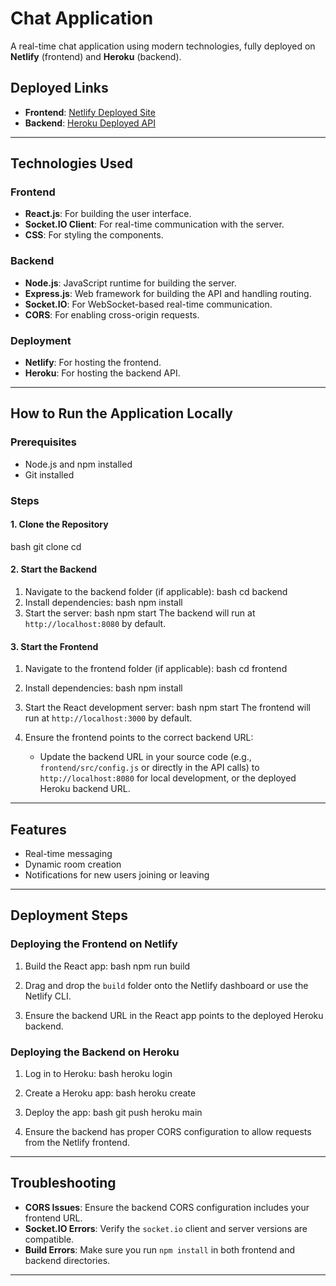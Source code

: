 # Chat Application

A real-time chat application using modern technologies, fully deployed on **Netlify** (frontend) and **Heroku** (backend).

## Deployed Links

- **Frontend**: [Netlify Deployed Site](https://splendid-monstera-31993e.netlify.app)
- **Backend**: [Heroku Deployed API](https://react-chat-app-d13acb806081.herokuapp.com)

---

## Technologies Used

### Frontend
- **React.js**: For building the user interface.
- **Socket.IO Client**: For real-time communication with the server.
- **CSS**: For styling the components.

### Backend
- **Node.js**: JavaScript runtime for building the server.
- **Express.js**: Web framework for building the API and handling routing.
- **Socket.IO**: For WebSocket-based real-time communication.
- **CORS**: For enabling cross-origin requests.

### Deployment
- **Netlify**: For hosting the frontend.
- **Heroku**: For hosting the backend API.

---

## How to Run the Application Locally

### Prerequisites
- Node.js and npm installed
- Git installed

### Steps

#### 1. Clone the Repository
bash
git clone <repository-url>
cd <repository-folder>
#### 2. Start the Backend

1. Navigate to the backend folder (if applicable):
bash
cd backend
2. Install dependencies:
bash
npm install
3. Start the server:
bash
npm start
The backend will run at `http://localhost:8080` by default.

#### 3. Start the Frontend

1. Navigate to the frontend folder (if applicable):
bash
cd frontend
2. Install dependencies:
bash
npm install
3. Start the React development server:
bash
npm start
The frontend will run at `http://localhost:3000` by default.

4. Ensure the frontend points to the correct backend URL:
   - Update the backend URL in your source code (e.g., `frontend/src/config.js` or directly in the API calls) to `http://localhost:8080` for local development, or the deployed Heroku backend URL.

---

## Features

- Real-time messaging
- Dynamic room creation
- Notifications for new users joining or leaving

---

## Deployment Steps

### Deploying the Frontend on Netlify
1. Build the React app:
bash
   npm run build
   
2. Drag and drop the `build` folder onto the Netlify dashboard or use the Netlify CLI.

3. Ensure the backend URL in the React app points to the deployed Heroku backend.

### Deploying the Backend on Heroku
1. Log in to Heroku:
bash
   heroku login
   
2. Create a Heroku app:
bash
   heroku create
   
3. Deploy the app:
bash
   git push heroku main
   
4. Ensure the backend has proper CORS configuration to allow requests from the Netlify frontend.

---

## Troubleshooting

- **CORS Issues**: Ensure the backend CORS configuration includes your frontend URL.  
- **Socket.IO Errors**: Verify the `socket.io` client and server versions are compatible.  
- **Build Errors**: Make sure you run `npm install` in both frontend and backend directories.  

---
